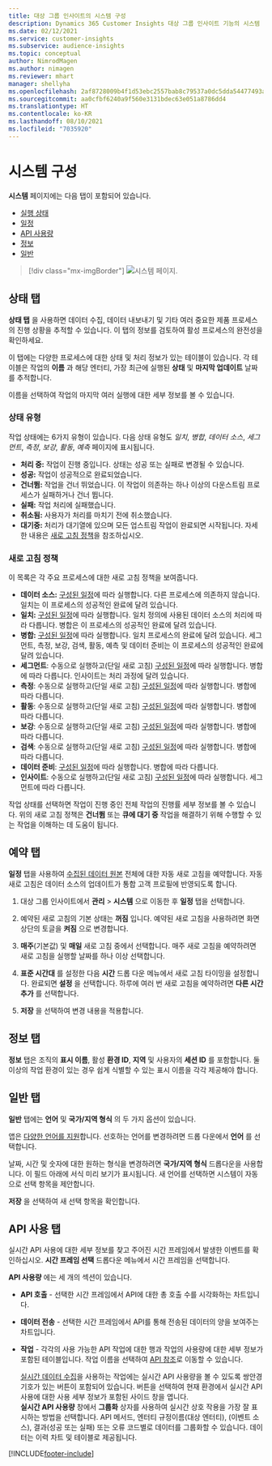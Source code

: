 ```yaml
---
title: 대상 그룹 인사이트의 시스템 구성
description: Dynamics 365 Customer Insights 대상 그룹 인사이트 기능의 시스템 설정에 대해 알아봅니다.
ms.date: 02/12/2021
ms.service: customer-insights
ms.subservice: audience-insights
ms.topic: conceptual
author: NimrodMagen
ms.author: nimagen
ms.reviewer: mhart
manager: shellyha
ms.openlocfilehash: 2af8728009b4f1d53ebc2557bab8c79537a0dc5dda54477493ab1ad16f3f9a8a
ms.sourcegitcommit: aa0cfbf6240a9f560e3131bdec63e051a8786dd4
ms.translationtype: HT
ms.contentlocale: ko-KR
ms.lasthandoff: 08/10/2021
ms.locfileid: "7035920"
---
```

# <a name="system-configuration"></a>시스템 구성

**시스템** 페이지에는 다음 탭이 포함되어 있습니다.
- [실행 상태](#status-tab)
- [일정](#schedule-tab)
- [API 사용량](#api-usage-tab)
- [정보](#about-tab)
- [일반](#general-tab)

> [!div class="mx-imgBorder"]
> ![시스템 페이지.](media/system-tabs.png "시스템 페이지")

## <a name="status-tab"></a>상태 탭

**상태 탭** 을 사용하면 데이터 수집, 데이터 내보내기 및 기타 여러 중요한 제품 프로세스의 진행 상황을 추적할 수 있습니다. 이 탭의 정보를 검토하여 활성 프로세스의 완전성을 확인하세요.

이 탭에는 다양한 프로세스에 대한 상태 및 처리 정보가 있는 테이블이 있습니다. 각 테이블은 작업의 **이름** 과 해당 엔터티, 가장 최근에 실행된 **상태** 및 **마지막 업데이트** 날짜를 추적합니다.

이름을 선택하여 작업의 마지막 여러 실행에 대한 세부 정보를 볼 수 있습니다.

### <a name="status-types"></a>상태 유형

작업 상태에는 6가지 유형이 있습니다. 다음 상태 유형도 *일치*, *병합*, *데이터 소스*, *세그먼트*, *측정*, *보강*, *활동*, *예측* 페이지에 표시됩니다.

- **처리 중:** 작업이 진행 중입니다. 상태는 성공 또는 실패로 변경될 수 있습니다.
- **성공:** 작업이 성공적으로 완료되었습니다.
- **건너뜀:** 작업을 건너 뛰었습니다. 이 작업이 의존하는 하나 이상의 다운스트림 프로세스가 실패하거나 건너 뜁니다.
- **실패:** 작업 처리에 실패했습니다.
- **취소됨:** 사용자가 처리를 마치기 전에 취소했습니다.
- **대기중:** 처리가 대기열에 있으며 모든 업스트림 작업이 완료되면 시작됩니다. 자세한 내용은 [새로 고침 정책](#refresh-policies)을 참조하십시오.

### <a name="refresh-policies"></a>새로 고침 정책

이 목록은 각 주요 프로세스에 대한 새로 고침 정책을 보여줍니다.

- **데이터 소스:** [구성된 일정](#schedule-tab)에 따라 실행합니다. 다른 프로세스에 의존하지 않습니다. 일치는 이 프로세스의 성공적인 완료에 달려 있습니다.
- **일치:** [구성된 일정](#schedule-tab)에 따라 실행합니다. 일치 정의에 사용된 데이터 소스의 처리에 따라 다릅니다. 병합은 이 프로세스의 성공적인 완료에 달려 있습니다.
- **병합:** [구성된 일정](#schedule-tab)에 따라 실행합니다. 일치 프로세스의 완료에 달려 있습니다. 세그먼트, 측정, 보강, 검색, 활동, 예측 및 데이터 준비는 이 프로세스의 성공적인 완료에 달려 있습니다.
- **세그먼트**: 수동으로 실행하고(단일 새로 고침) [구성된 일정](#schedule-tab)에 따라 실행합니다. 병합에 따라 다릅니다. 인사이트는 처리 과정에 달려 있습니다.
- **측정**: 수동으로 실행하고(단일 새로 고침) [구성된 일정](#schedule-tab)에 따라 실행합니다. 병합에 따라 다릅니다.
- **활동**: 수동으로 실행하고(단일 새로 고침) [구성된 일정](#schedule-tab)에 따라 실행합니다. 병합에 따라 다릅니다.
- **보강**: 수동으로 실행하고(단일 새로 고침) [구성된 일정](#schedule-tab)에 따라 실행합니다. 병합에 따라 다릅니다.
- **검색**: 수동으로 실행하고(단일 새로 고침) [구성된 일정](#schedule-tab)에 따라 실행합니다. 병합에 따라 다릅니다.
- **데이터 준비**: [구성된 일정](#schedule-tab)에 따라 실행합니다. 병합에 따라 다릅니다.
- **인사이트**: 수동으로 실행하고(단일 새로 고침) [구성된 일정](#schedule-tab)에 따라 실행합니다. 세그먼트에 따라 다릅니다.

작업 상태를 선택하면 작업이 진행 중인 전체 작업의 진행률 세부 정보를 볼 수 있습니다. 위의 새로 고침 정책은 **건너뜀** 또는 **큐에 대기 중** 작업을 해결하기 위해 수행할 수 있는 작업을 이해하는 데 도움이 됩니다.

## <a name="schedule-tab"></a>예약 탭

**일정** 탭을 사용하여 [수집된 데이터 원본](data-sources.md) 전체에 대한 자동 새로 고침을 예약합니다. 자동 새로 고침은 데이터 소스의 업데이트가 통합 고객 프로필에 반영되도록 합니다.

1. 대상 그룹 인사이트에서 **관리** > **시스템** 으로 이동한 후 **일정** 탭을 선택합니다.

2. 예약된 새로 고침의 기본 상태는 **꺼짐** 입니다. 예약된 새로 고침을 사용하려면 화면 상단의 토글을 **켜짐** 으로 변경합니다.

3. **매주**(기본값) 및 **매일** 새로 고침 중에서 선택합니다. 매주 새로 고침을 예약하려면 새로 고침을 실행할 날짜를 하나 이상 선택합니다.

4. **표준 시간대** 를 설정한 다음 **시간** 드롭 다운 메뉴에서 새로 고침 타이밍을 설정합니다. 완료되면 **설정** 을 선택합니다. 하루에 여러 번 새로 고침을 예약하려면 **다른 시간 추가** 를 선택합니다.

5. **저장** 을 선택하여 변경 내용을 적용합니다.

## <a name="about-tab"></a>정보 탭

**정보** 탭은 조직의 **표시 이름**, 활성 **환경 ID**, **지역** 및 사용자의 **세션 ID** 를 포함합니다. 둘 이상의 작업 환경이 있는 경우 쉽게 식별할 수 있는 표시 이름을 각각 제공해야 합니다.

## <a name="general-tab"></a>일반 탭

**일반** 탭에는 **언어** 및 **국가/지역 형식** 의 두 가지 옵션이 있습니다.

앱은 [다양한 언어를 지원](supported-languages.md)합니다. 선호하는 언어를 변경하려면 드롭 다운에서 **언어** 를 선택합니다.

날짜, 시간 및 숫자에 대한 원하는 형식을 변경하려면 **국가/지역 형식** 드롭다운을 사용합니다. 이 필드 아래에 서식 미리 보기가 표시됩니다. 새 언어를 선택하면 시스템이 자동으로 선택 항목을 제안합니다.

**저장** 을 선택하여 새 선택 항목을 확인합니다.

## <a name="api-usage-tab"></a>API 사용 탭

실시간 API 사용에 대한 세부 정보를 찾고 주어진 시간 프레임에서 발생한 이벤트를 확인하십시오. **시간 프레임 선택** 드롭다운 메뉴에서 시간 프레임을 선택합니다. 

**API 사용량** 에는 세 개의 섹션이 있습니다. 
- **API 호출** - 선택한 시간 프레임에서 API에 대한 총 호출 수를 시각화하는 차트입니다.

- **데이터 전송** - 선택한 시간 프레임에서 API를 통해 전송된 데이터의 양을 보여주는 차트입니다.

-  **작업** - 각각의 사용 가능한 API 작업에 대한 행과 작업의 사용량에 대한 세부 정보가 포함된 테이블입니다. 작업 이름을 선택하여 [API 참조](https://developer.ci.ai.dynamics.com/api-details#api=CustomerInsights&operation=Get-all-instances)로 이동할 수 있습니다.

   [실시간 데이터 수집](real-time-data-ingestion.md)을 사용하는 작업에는 실시간 API 사용량을 볼 수 있도록 쌍안경 기호가 있는 버튼이 포함되어 있습니다. 버튼을 선택하여 현재 환경에서 실시간 API 사용에 대한 사용 세부 정보가 포함된 사이드 창을 엽니다.   
   **실시간 API 사용량** 창에서 **그룹화** 상자를 사용하여 실시간 상호 작용을 가장 잘 표시하는 방법을 선택합니다. API 메서드, 엔터티 규정이름(대상 엔터티), (이벤트 소스), 결과(성공 또는 실패) 또는 오류 코드별로 데이터를 그룹화할 수 있습니다. 데이터는 이력 차트 및 테이블로 제공됩니다.


[!INCLUDE[footer-include](../includes/footer-banner.md)]